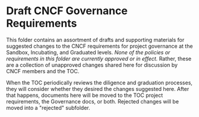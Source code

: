 # Draft CNCF Governance Requirements

This folder contains an assortment of drafts and supporting materials for suggested changes to the CNCF requirements for project governance at the Sandbox, Incubating, and Graduated levels.  *None of the policies or requirements in this folder are currently approved or in effect.*  Rather, these are a collection of unapproved changes shared here for discussion by CNCF members and the TOC.

When the TOC periodically reviews the diligence and graduation processes, they will consider whether they desired the changes suggested here. After that happens, documents here will be moved to the TOC project requirements, the Governance docs, or both.  Rejected changes will be moved into a "rejected" subfolder.
